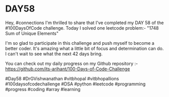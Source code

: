 # DAY58
Hey, #connections I'm thrilled to share that I've completed my DAY 58 of the #100DaysOfCode challenge. Today I solved one leetcode problem:- "1748 Sum of Unique Elements"

I'm so glad to participate in this challenge and push myself to become a better coder. It's amazing what a little bit of focus and determination can do. I can't wait to see what the next 42 days bring.

You can check out my daily progress on my Github repository :- https://github.com/its-arihant/100-Days-of-Code-Challenge

#Day58 #DrGVishwanathan #vitbhopal #vitbhopallions #100daysofcodechallenge #DSA #python #leetcode #programming #progress #coding #array #learning 


